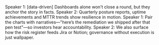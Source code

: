 Speaker 1: [data-driven] Dashboards alone won't close a round, but they anchor the story in facts.
Speaker 2: Quarterly posture reports, uptime achievements and MTTR trends show resilience in motion.
Speaker 1: Pair the charts with narratives—"here’s the remediation we shipped after that pen test"—so investors hear accountability.
Speaker 2: We also surface how the risk register feeds Jira or Notion; governance without execution is just wallpaper.
